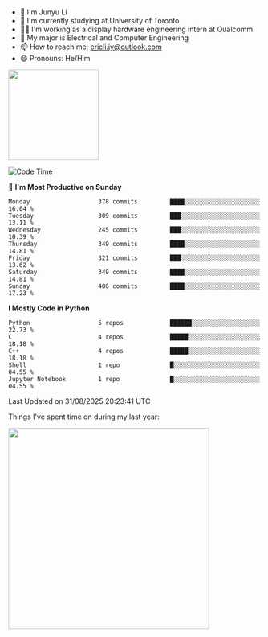 ### 
- 👨 I'm Junyu Li
- 📖 I'm currently studying at University of Toronto
- 🧑‍💻 I'm working as a display hardware engineering intern at Qualcomm
- 🌱 My major is Electrical and Computer Engineering
- 📫 How to reach me: ericli.jy@outlook.com
- 😄 Pronouns: He/Him

<p align="left">  
  <img height="180em" src="https://github-readme-stats-sigma-five-48.vercel.app/api?username=ericjyli&theme=tokyonight&show_icons=true&count_private=true&include_orgs=true" />
<!--  <img height="180em" src="https://github-readme-stats-sigma-five-48.vercel.app/api/top-langs/?username=ericjyli&theme=tokyonight&count_private=true&include_orgs=true&include_orgs=true&layout=compact" /> -->
</p>

<!--START_SECTION:waka-->
![Code Time](http://img.shields.io/badge/Code%20Time-509%20hrs%204%20mins-blue)

📅 **I'm Most Productive on Sunday** 

```text
Monday                   378 commits         ████░░░░░░░░░░░░░░░░░░░░░   16.04 % 
Tuesday                  309 commits         ███░░░░░░░░░░░░░░░░░░░░░░   13.11 % 
Wednesday                245 commits         ███░░░░░░░░░░░░░░░░░░░░░░   10.39 % 
Thursday                 349 commits         ████░░░░░░░░░░░░░░░░░░░░░   14.81 % 
Friday                   321 commits         ███░░░░░░░░░░░░░░░░░░░░░░   13.62 % 
Saturday                 349 commits         ████░░░░░░░░░░░░░░░░░░░░░   14.81 % 
Sunday                   406 commits         ████░░░░░░░░░░░░░░░░░░░░░   17.23 % 
```


**I Mostly Code in Python** 

```text
Python                   5 repos             ██████░░░░░░░░░░░░░░░░░░░   22.73 % 
C                        4 repos             █████░░░░░░░░░░░░░░░░░░░░   18.18 % 
C++                      4 repos             █████░░░░░░░░░░░░░░░░░░░░   18.18 % 
Shell                    1 repo              █░░░░░░░░░░░░░░░░░░░░░░░░   04.55 % 
Jupyter Notebook         1 repo              █░░░░░░░░░░░░░░░░░░░░░░░░   04.55 % 
```




 Last Updated on 31/08/2025 20:23:41 UTC
<!--END_SECTION:waka-->

<p> Things I've spent time on during my last year: </p>
<img height="400em" src="https://github-readme-stats-git-master-ericjyli.vercel.app/api/wakatime?username=ericjyli&layout=compact&theme=tokyonight" />

<!--
Here are some ideas to get you started:

- 🔭 I’m currently working on ...
- 🌱 I’m currently learning ...
- 👯 I’m looking to collaborate on ...
- 🤔 I’m looking for help with ...
- 💬 Ask me about ...
- 📫 How to reach me: ...
- 😄 Pronouns: ...
- ⚡ Fun fact: ...
-->
